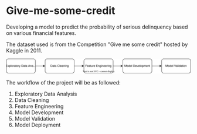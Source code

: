 # Give-me-some-credit
Developing a model to predict the probability of serious delinquency based on various financial features.

The dataset used is from the Competition "Give me some credit" hosted by Kaggle in 2011.

![Project workflow](Workflow.drawio.svg)

The workflow of the project will be as followed:
1. Exploratory Data Analysis
2. Data Cleaning
3. Feature Engineering
4. Model Development
5. Model Validation
6. Model Deployment


